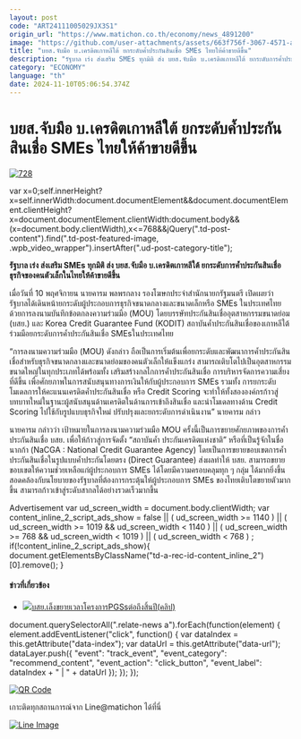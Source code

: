 ```yaml
---
layout: post
code: "ART24111005029JX3S1"
origin_url: "https://www.matichon.co.th/economy/news_4891200"
image: "https://github.com/user-attachments/assets/663f756f-3067-4571-a6be-eb9111b0b81b"
title: "บยส.จับมือ บ.เครดิตเกาหลีใต้ ยกระดับค้ำประกันสินเชื่อ SMEs ไทยให้ค้าขายดีขึ้น"
description: "รัฐบาล เร่ง ส่งเสริม SMEs ทุกมิติ ส่ง บยส.จับมือ บ.เครดิตเกาหลีใต้ ยกระดับการค้ำประกันสินเชื่อธุรกิจของคนตัวเล็กในไทยให้ค้าขายดีขึ้น"
category: "ECONOMY"
language: "th"
date: 2024-11-10T05:06:54.374Z
---
```


# บยส.จับมือ บ.เครดิตเกาหลีใต้ ยกระดับค้ำประกันสินเชื่อ SMEs ไทยให้ค้าขายดีขึ้น

[![](https://www.matichon.co.th/wp-content/uploads/2024/11/728-118.jpg "728")](https://www.matichon.co.th/wp-content/uploads/2024/11/728-118.jpg)

var x=0;self.innerHeight?x=self.innerWidth:document.documentElement&&document.documentElement.clientHeight?x=document.documentElement.clientWidth:document.body&&(x=document.body.clientWidth),x<=768&&jQuery(".td-post-content").find(".td-post-featured-image, .wpb\_video\_wrapper").insertAfter(".ud-post-category-title");

**รัฐบาล เร่ง ส่งเสริม SMEs ทุกมิติ ส่ง บยส.จับมือ บ.เครดิตเกาหลีใต้ ยกระดับการค้ำประกันสินเชื่อธุรกิจของคนตัวเล็กในไทยให้ค้าขายดีขึ้น**

เมื่อวันที่ 10 พฤศจิกายน นายคารม พลพรกลาง รองโฆษกประจำสำนักนายกรัฐมนตรี เปิดเผยว่า รัฐบาลได้เดินหน้ายกระดับผู้ประกอบการธุรกิจขนาดกลางและขนาดเล็กหรือ SMEs ในประเทศไทย ด้วยการลงนามบันทึกข้อตกลงความร่วมมือ (MOU) โดยบรรษัทประกันสินเชื่ออุตสาหกรรมขนาดย่อม (บสย.) และ Korea Credit Guarantee Fund (KODIT) สถาบันค้ำประกันสินเชื่อของเกาหลีใต้ ร่วมมือยกระดับการค้ำประกันสินเชื่อ SMEsในประเทศไทย

“การลงนามความร่วมมือ (MOU) ดังกล่าว ถือเป็นการเริ่มต้นเพื่อยกระดับและพัฒนาการค้ำประกันสินเชื่อสำหรับธุรกิจขนาดกลางและขนาดย่อมของคนตัวเล็กให้แข็งแกร่ง สามารถเติบโตไปเป็นอุตสาหกรรมขนาดใหญ่ในทุกประเภทได้พร้อมทั้ง เสริมสร้างกลไกการค้ำประกันสินเชื่อ การบริหารจัดการความเสี่ยงที่ดีขึ้น เพื่อศักยภาพในการสนับสนุนทางการเงินให้กับผู้ประกอบการ SMEs รวมทั้ง การยกระดับโมเดลการให้คะแนนเครดิตค้ำประกันสินเชื่อ หรือ Credit Scoring จะทำให้ทั้งสององค์กรก้าวสู่บทบาทใหม่ในฐานะผู้สนับสนุนด้านเครดิตในด้านการเข้าถึงสินเชื่อ และนำโมเดลทางด้าน Credit Scoring ไปใช้กับรูปแบบธุรกิจใหม่ ปรับปรุงและยกระดับการดำเนินงาน” นายคารม กล่าว

นายคารม กล่าวว่า เป้าหมายในการลงนามความร่วมมือ MOU ครั้งนี้เป็นการขยายศักยภาพของการค้ำประกันสินเชื่อ บสย. เพื่อให้ก้าวสู่การจัดตั้ง “สถาบันค้ำ ประกันเครดิตแห่งชาติ” หรือที่เป็นรู้จักในชื่อ นากก้า (NaCGA : National Credit Guarantee Agency) โดยเป็นการขยายขอบเขตการค้ำประกันสินเชื่อในรูปแบบค้ำประกันโดยตรง (Direct Guarantee) ส่งผลทำให้ บสย. สามารถขยายขอบเขตให้ความช่วยเหลือแก่ผู้ประกอบการ SMEs ได้โดยมีความครอบคลุมทุก ๆ กลุ่ม ได้มากยิ่งขึ้น สอดคล้องกับนโยบายของรัฐบาลที่ต้องการกระตุ้นให้ผู้ประกอบการ SMEs ของไทยเติบโตขยายตัวมากขึ้น สามารถก้าวเข้าสู่ระดับสากลได้อย่างรวดเร็วมากขึ้น

Advertisement var ud\_screen\_width = document.body.clientWidth; var content\_inline\_2\_script\_ads\_show = false || ( ud\_screen\_width >= 1140 ) || ( ud\_screen\_width >= 1019 && ud\_screen\_width < 1140 ) || ( ud\_screen\_width >= 768 && ud\_screen\_width < 1019 ) || ( ud\_screen\_width < 768 ) ; if(!content\_inline\_2\_script\_ads\_show){ document.getElementsByClassName("td-a-rec-id-content\_inline\_2")\[0\].remove(); }

#### ข่าวที่เกี่ยวข้อง

*   [![](https://www.matichon.co.th/wp-content/uploads/2016/06/a-3.jpg)บสย.เล็งขยายเวลาโครงการPGSsต่อถึงสิ้นปี(คลิป)](https://www.matichon.co.th/economy/news_163613)

document.querySelectorAll(".relate-news a").forEach(function(element) { element.addEventListener("click", function() { var dataIndex = this.getAttribute("data-index"); var dataUrl = this.getAttribute("data-url"); dataLayer.push({ "event": "track\_event", "event\_category": "recommend\_content", "event\_action": "click\_button", "event\_label": dataIndex + " | " + dataUrl }); }); });

[![QR Code](https://www.matichon.co.th/wp-content/uploads/2023/07/wob1371z.jpg)](https://lin.ee/ht0nDxX)

เกาะติดทุกสถานการณ์จาก Line@matichon ได้ที่นี่

[![Line Image](https://www.matichon.co.th/wp-content/uploads/2023/07/th.png)](https://lin.ee/ht0nDxX)